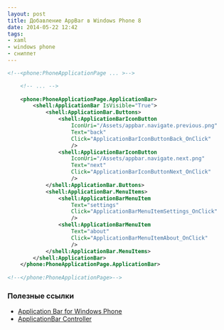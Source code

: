 ```yaml
---
layout: post
title: Добавление AppBar в Windows Phone 8
date: 2014-05-22 12:42
tags:
- xaml
- windows phone
- сниппет
---
```


```xml
<!--<phone:PhoneApplicationPage ... >-->

	<!-- ... -->
	
	<phone:PhoneApplicationPage.ApplicationBar>
		<shell:ApplicationBar IsVisible="True">
			<shell:ApplicationBar.Buttons>
				<shell:ApplicationBarIconButton
					IconUri="/Assets/appbar.navigate.previous.png"
					Text="back"
					Click="ApplicationBarIconButtonBack_OnClick"
					/>
				<shell:ApplicationBarIconButton
					IconUri="/Assets/appbar.navigate.next.png"
					Text="next"
					Click="ApplicationBarIconButtonNext_OnClick"
					/>
			</shell:ApplicationBar.Buttons>
			<shell:ApplicationBar.MenuItems>
				<shell:ApplicationBarMenuItem
					Text="settings"
					Click="ApplicationBarMenuItemSettings_OnClick"
					/>
				<shell:ApplicationBarMenuItem
					Text="about"
					Click="ApplicationBarMenuItemAbout_OnClick"
					/>
			</shell:ApplicationBar.MenuItems>
		</shell:ApplicationBar>		
	</phone:PhoneApplicationPage.ApplicationBar>
	
<!--</phone:PhoneApplicationPage>-->
```

### Полезные ссылки

* [Application Bar for Windows Phone](http://developer.nokia.com/community/wiki/Application_Bar_for_Windows_Phone) 
* [ApplicationBar Controller](http://www.codeproject.com/Articles/470063/Windows-Phone-ApplicationBar-Controller)
